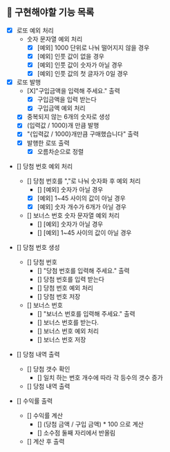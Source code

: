 ## 🚀 구현해야할 기능 목록

- [X] 로또 예외 처리
  - 숫자 문자열 예외 처리
    - [X] [예외] 1000 단위로 나눠 떨어지지 않을 경우
    - [X] [예외] 인풋 값이 없을 경우
    - [X] [예외] 인풋 값이 숫자가 아닐 경우
    - [X] [예외] 인풋 값의 첫 글자가 0일 경우

- [X] 로또 발행
  - [X]"구입금액을 입력해 주세요." 출력
    - [X] 구입금액을 입력 받는다
    - [X] 구입금액 예외 처리 
  - [X] 중복되지 않는 6개의 숫자로 생성
  - [X] (입력값 / 1000)개 만큼 발행
  - [X] "{입력값 / 1000}개만큼 구매했습니다" 출력
  - [X] 발행한 로또 출력
    - [X] 오름차순으로 정렬

- [] 당첨 번호 예외 처리
  - [] 당첨 번호를 ","로 나눠 숫자화 후 예외 처리
    - [] [예외] 숫자가 아닐 경우
    - [X] [예외] 1~45 사이의 값이 아닐 경우
    - [X] [예외] 숫자 개수가 6개가 아닐 경우
  - [] 보너스 번호 숫자 문자열 예외 처리
    - [] [예외] 숫자가 아닐 경우
    - [] [예외] 1~45 사이의 값이 아닐 경우

- [] 당첨 번호 생성
  - [] 당첨 번호
    - [] "당첨 번호를 입력해 주세요." 출력
    - [] 당첨 번호를 입력 받는다
    - [] 당첨 번호 예외 처리
    - [] 당첨 번호 저장
  - [] 보너스 번호
    - [] "보너스 번호를 입력해 주세요." 출력
    - [] 보너스 번호를 받는다.
    - [] 보너스 번호 예외 처리
    - [] 보너스 번호 저장

- [] 당첨 내역 출력
  - [] 당첨 갯수 확인
    - [] 일치 하는 번호 개수에 따라 각 등수의 갯수 증가
  - [] 당첨 내역 출력

- [] 수익률 출력
  - [] 수익률 계산
    - [] (당첨 금액 / 구입 금액) * 100 으로 계산
    - [] 소수점 둘째 자리에서 반올림
  - [] 계산 후 출력
